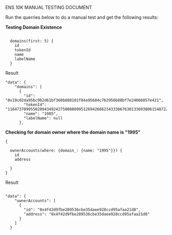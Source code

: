 ENS 10K MANUAL TESTING DOCUMENT


Run the querries below to do a manual test and get the following results:

**Testing Domain Existence**
```

  domains(first: 5) {
    id
    tokenId
    name
    labelName
  }
```
Result

```
"data": {
    "domains": [
      {
        "id": "0x19c02da95bc9b2d61bf360b688101f84a95684c762956b88bf7e24066057e421",
        "tokenId": "11647370995502094349242750088099512694266623433386763013369380615487225324577",
        "name": "1985",
        "labelName": null
      },
```
**Checking for domain owner where the domain name is "1995"**

```
{
  
  ownerAccounts(where: {domain_: {name: "1995"}}) {
    id
    address
   
  }
}
```

Result
```

"data": {
    "ownerAccounts": [
      {
        "id": "0x4f42d9fbe289536cbe35daee928ccd95afaa21d8",
        "address": "0x4f42d9fbe289536cbe35daee928ccd95afaa21d8"
      }
    ]
  }
```
